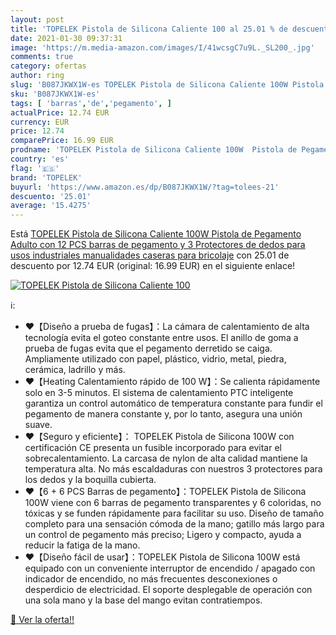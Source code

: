 ```yaml
---
layout: post
title: 'TOPELEK Pistola de Silicona Caliente 100 al 25.01 % de descuento'
date: 2021-01-30 09:37:31
image: 'https://m.media-amazon.com/images/I/41wcsgC7u9L._SL200_.jpg'
comments: true
category: ofertas
author: ring
slug: 'B087JKWX1W-es TOPELEK Pistola de Silicona Caliente 100W Pistola de...'
sku: 'B087JKWX1W-es'
tags: [ 'barras','de','pegamento', ]
actualPrice: 12.74 EUR
currency: EUR
price: 12.74
comparePrice: 16.99 EUR
prodname: 'TOPELEK Pistola de Silicona Caliente 100W  Pistola de Pegamento Adulto con 12 PCS barras de pegamento y 3 Protectores de dedos  para usos industriales  manualidades caseras para bricolaje'
country: 'es'
flag: '🇪🇸'
brand: 'TOPELEK'
buyurl: 'https://www.amazon.es/dp/B087JKWX1W/?tag=tolees-21'
descuento: '25.01'
average: '15.4275'
---
```


Está [TOPELEK Pistola de Silicona Caliente 100W  Pistola de Pegamento Adulto con 12 PCS barras de pegamento y 3 Protectores de dedos  para usos industriales  manualidades caseras para bricolaje](https://www.amazon.es/dp/B087JKWX1W/?tag=tolees-21) con 25.01 de descuento por 12.74 EUR (original: 16.99 EUR) en el siguiente enlace!

[![TOPELEK Pistola de Silicona Caliente 100](https://m.media-amazon.com/images/I/41wcsgC7u9L._SL200_.jpg)](https://www.amazon.es/dp/B087JKWX1W/?tag=tolees-21)

ℹ️:

- ❤【Diseño a prueba de fugas】：La cámara de calentamiento de alta tecnología evita el goteo constante entre usos. El anillo de goma a prueba de fugas evita que el pegamento derretido se caiga. Ampliamente utilizado con papel, plástico, vidrio, metal, piedra, cerámica, ladrillo y más.
- ❤【Heating Calentamiento rápido de 100 W】：Se calienta rápidamente solo en 3-5 minutos. El sistema de calentamiento PTC inteligente garantiza un control automático de temperatura constante para fundir el pegamento de manera constante y, por lo tanto, asegura una unión suave.
- ❤【Seguro y eficiente】： TOPELEK Pistola de Silicona 100W con certificación CE presenta un fusible incorporado para evitar el sobrecalentamiento. La carcasa de nylon de alta calidad mantiene la temperatura alta. No más escaldaduras con nuestros 3 protectores para los dedos y la boquilla cubierta.
- ❤【6 + 6 PCS Barras de pegamento】：TOPELEK Pistola de Silicona 100W viene con 6 barras de pegamento transparentes y 6 coloridas, no tóxicas y se funden rápidamente para facilitar su uso. Diseño de tamaño completo para una sensación cómoda de la mano; gatillo más largo para un control de pegamento más preciso; Ligero y compacto, ayuda a reducir la fatiga de la mano.
- ❤【Diseño fácil de usar】：TOPELEK Pistola de Silicona 100W está equipado con un conveniente interruptor de encendido / apagado con indicador de encendido, no más frecuentes desconexiones o desperdicio de electricidad. El soporte desplegable de operación con una sola mano y la base del mango evitan contratiempos.

[🛒 Ver la oferta!!](https://www.amazon.es/dp/B087JKWX1W/?tag=tolees-21)
